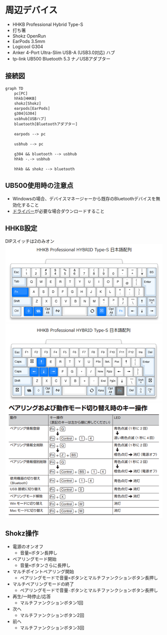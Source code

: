 # 周辺デバイス
* HHKB Professional Hybrid Type-S
* 打ち箸
* Shokz OpenRun
* EarPods 3.5mm
* Logicool G304
* Anker 4-Port Ultra-Slim USB-A (USB3.0対応) ハブ
* tp-link UB500 Bluetooth 5.3 ナノUSBアダプター

## 接続図
```mermaid
graph TD
    pc[PC]
    hhkb[HHKB]
    shokz[Shokz]
    earpods[EarPods]
    g304[G304]
    usbhub[USBハブ]
    bluetooth[Bluetoothアダプター]

    earpods --> pc

    usbhub --> pc

    g304 && bluetooth --> usbhub
    hhkb -.-> usbhub

    hhkb && shokz --> bluetooth
```

## UB500使用時の注意点
* Windowsの場合、デバイスマネージャーから既存のBluetoothデバイスを無効化すること
* [ドライバー](https://www.tp-link.com/jp/support/download/)が必要な場合ダウンロードすること

## HHKB設定
DIPスイッチは2のみオン  
![](./img/hhkb/standard.png)  
![](./img/hhkb/fn.png)  
![](./img/hhkb/pairing.png)

## Shokz操作
* 電源のオンオフ
    * 音量`+`ボタン長押し
* ペアリングモード開始
    * 音量`+`ボタンさらに長押し
* マルチポイントペアリング開始
    * ペアリングモードで音量`+`ボタンとマルチファンクションボタン長押し
* マルチペアリングモードの終了
    * ペアリングモードで音量`-`ボタンとマルチファンクションボタン長押し
* 再生/一時停止/応答
    * マルチファンクションボタン1回
* 次へ
    * マルチファンクションボタン2回
* 前へ
    * マルチファンクションボタン3回
